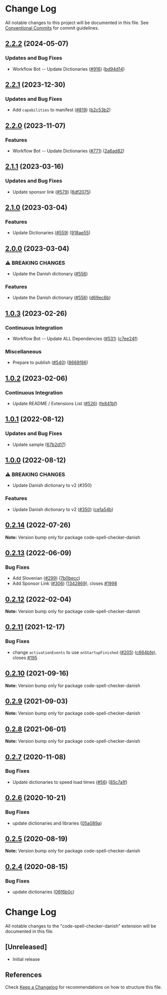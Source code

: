 # Change Log

All notable changes to this project will be documented in this file.
See [Conventional Commits](https://conventionalcommits.org) for commit guidelines.

## [2.2.2](https://github.com/streetsidesoftware/vscode-cspell-dict-extensions/compare/code-spell-checker-danish@2.2.1...code-spell-checker-danish@2.2.2) (2024-05-07)


### Updates and Bug Fixes

* Workflow Bot -- Update Dictionaries ([#916](https://github.com/streetsidesoftware/vscode-cspell-dict-extensions/issues/916)) ([bd94d14](https://github.com/streetsidesoftware/vscode-cspell-dict-extensions/commit/bd94d14827ac6d21538842f839ede3d82b2d6b9c))

## [2.2.1](https://github.com/streetsidesoftware/vscode-cspell-dict-extensions/compare/code-spell-checker-danish@2.2.0...code-spell-checker-danish@2.2.1) (2023-12-30)


### Updates and Bug Fixes

* Add `capabilities` to manifest ([#819](https://github.com/streetsidesoftware/vscode-cspell-dict-extensions/issues/819)) ([b2c53b2](https://github.com/streetsidesoftware/vscode-cspell-dict-extensions/commit/b2c53b27df0597c88c82c9773c054a1a5f6c1b54))

## [2.2.0](https://github.com/streetsidesoftware/vscode-cspell-dict-extensions/compare/code-spell-checker-danish@2.1.1...code-spell-checker-danish@2.2.0) (2023-11-07)


### Features

* Workflow Bot -- Update Dictionaries ([#771](https://github.com/streetsidesoftware/vscode-cspell-dict-extensions/issues/771)) ([2a6ad82](https://github.com/streetsidesoftware/vscode-cspell-dict-extensions/commit/2a6ad8295ed4e5264867df8c9c97e14d6e0763bc))

## [2.1.1](https://github.com/streetsidesoftware/vscode-cspell-dict-extensions/compare/code-spell-checker-danish@2.1.0...code-spell-checker-danish@2.1.1) (2023-03-16)


### Updates and Bug Fixes

* Update sponsor link ([#579](https://github.com/streetsidesoftware/vscode-cspell-dict-extensions/issues/579)) ([6df2075](https://github.com/streetsidesoftware/vscode-cspell-dict-extensions/commit/6df2075cda94e9253a1f11d5dcf63e73a49b8edd))

## [2.1.0](https://github.com/streetsidesoftware/vscode-cspell-dict-extensions/compare/code-spell-checker-danish@2.0.0...code-spell-checker-danish@2.1.0) (2023-03-04)


### Features

* Update Dictionaries ([#559](https://github.com/streetsidesoftware/vscode-cspell-dict-extensions/issues/559)) ([918ae55](https://github.com/streetsidesoftware/vscode-cspell-dict-extensions/commit/918ae55e564f42b8ebe6cb6b448be68c9af03137))

## [2.0.0](https://github.com/streetsidesoftware/vscode-cspell-dict-extensions/compare/code-spell-checker-danish@1.0.3...code-spell-checker-danish@2.0.0) (2023-03-04)


### ⚠ BREAKING CHANGES

* Update the Danish dictionary ([#556](https://github.com/streetsidesoftware/vscode-cspell-dict-extensions/issues/556))

### Features

* Update the Danish dictionary ([#556](https://github.com/streetsidesoftware/vscode-cspell-dict-extensions/issues/556)) ([d69ec6b](https://github.com/streetsidesoftware/vscode-cspell-dict-extensions/commit/d69ec6b90a2d8e154727a5335956430eff06ad63))

## [1.0.3](https://github.com/streetsidesoftware/vscode-cspell-dict-extensions/compare/code-spell-checker-danish@1.0.2...code-spell-checker-danish@1.0.3) (2023-02-26)


### Continuous Integration

* Workflow Bot -- Update ALL Dependencies ([#531](https://github.com/streetsidesoftware/vscode-cspell-dict-extensions/issues/531)) ([c7ee24f](https://github.com/streetsidesoftware/vscode-cspell-dict-extensions/commit/c7ee24f30552a6e8904a8d489b8a76ddcd3eedec))


### Miscellaneous

* Prepare to publish ([#540](https://github.com/streetsidesoftware/vscode-cspell-dict-extensions/issues/540)) ([8668f86](https://github.com/streetsidesoftware/vscode-cspell-dict-extensions/commit/8668f86b5fe3bf076cc44db54ec9b15d2f137623))

## [1.0.2](https://github.com/streetsidesoftware/vscode-cspell-dict-extensions/compare/code-spell-checker-danish@1.0.1...code-spell-checker-danish@1.0.2) (2023-02-06)


### Continuous Integration

* Update README / Extensions List ([#526](https://github.com/streetsidesoftware/vscode-cspell-dict-extensions/issues/526)) ([fe841bf](https://github.com/streetsidesoftware/vscode-cspell-dict-extensions/commit/fe841bfc7209e134740b24897e23748581536eb3))

## [1.0.1](https://github.com/streetsidesoftware/vscode-cspell-dict-extensions/compare/code-spell-checker-danish@1.0.0...code-spell-checker-danish@1.0.1) (2022-08-12)


### Updates and Bug Fixes

* Update sample ([67b2d17](https://github.com/streetsidesoftware/vscode-cspell-dict-extensions/commit/67b2d179d56a2ad719a4f69fedd24e55216d3385))

## [1.0.0](https://github.com/streetsidesoftware/vscode-cspell-dict-extensions/compare/code-spell-checker-danish@0.2.14...code-spell-checker-danish@1.0.0) (2022-08-12)


### ⚠ BREAKING CHANGES

* Update Danish dictionary to v2 (#350)

### Features

* Update Danish dictionary to v2 ([#350](https://github.com/streetsidesoftware/vscode-cspell-dict-extensions/issues/350)) ([ce1a54b](https://github.com/streetsidesoftware/vscode-cspell-dict-extensions/commit/ce1a54b92f9fe4030bae7e3036baf43c2a8ca6e2))

## [0.2.14](https://github.com/streetsidesoftware/vscode-cspell-dict-extensions/compare/code-spell-checker-danish@0.2.13...code-spell-checker-danish@0.2.14) (2022-07-26)

**Note:** Version bump only for package code-spell-checker-danish





## [0.2.13](https://github.com/streetsidesoftware/vscode-cspell-dict-extensions/compare/code-spell-checker-danish@0.2.12...code-spell-checker-danish@0.2.13) (2022-06-09)


### Bug Fixes

* Add Slovenian ([#299](https://github.com/streetsidesoftware/vscode-cspell-dict-extensions/issues/299)) ([7b0becc](https://github.com/streetsidesoftware/vscode-cspell-dict-extensions/commit/7b0becc910e11e674ad32be812aa5e138b005219))
* Add Sponsor Link ([#306](https://github.com/streetsidesoftware/vscode-cspell-dict-extensions/issues/306)) ([1342869](https://github.com/streetsidesoftware/vscode-cspell-dict-extensions/commit/13428699ee20f6b6a597dd2638d5633f2a53c9cf)), closes [#1998](https://github.com/streetsidesoftware/vscode-cspell-dict-extensions/issues/1998)





## [0.2.12](https://github.com/streetsidesoftware/vscode-cspell-dict-extensions/compare/code-spell-checker-danish@0.2.11...code-spell-checker-danish@0.2.12) (2022-02-04)

**Note:** Version bump only for package code-spell-checker-danish





## [0.2.11](https://github.com/streetsidesoftware/vscode-cspell-dict-extensions/compare/code-spell-checker-danish@0.2.10...code-spell-checker-danish@0.2.11) (2021-12-17)


### Bug Fixes

* change `activationEvents` to use `onStartupFinished` ([#205](https://github.com/streetsidesoftware/vscode-cspell-dict-extensions/issues/205)) ([c664bfe](https://github.com/streetsidesoftware/vscode-cspell-dict-extensions/commit/c664bfe88497c9eaf82aa5549734d99db9194001)), closes [#195](https://github.com/streetsidesoftware/vscode-cspell-dict-extensions/issues/195)





## [0.2.10](https://github.com/streetsidesoftware/vscode-cspell-dict-extensions/compare/code-spell-checker-danish@0.2.9...code-spell-checker-danish@0.2.10) (2021-09-16)

**Note:** Version bump only for package code-spell-checker-danish





## [0.2.9](https://github.com/streetsidesoftware/vscode-cspell-dict-extensions/compare/code-spell-checker-danish@0.2.8...code-spell-checker-danish@0.2.9) (2021-09-03)

**Note:** Version bump only for package code-spell-checker-danish





## [0.2.8](https://github.com/streetsidesoftware/vscode-cspell-dict-extensions/compare/code-spell-checker-danish@0.2.7...code-spell-checker-danish@0.2.8) (2021-06-01)

**Note:** Version bump only for package code-spell-checker-danish





## [0.2.7](https://github.com/streetsidesoftware/vscode-cspell-dict-extensions/compare/code-spell-checker-danish@0.2.6...code-spell-checker-danish@0.2.7) (2020-11-08)


### Bug Fixes

* Update dictionaries to speed load times ([#56](https://github.com/streetsidesoftware/vscode-cspell-dict-extensions/issues/56)) ([85c7a1f](https://github.com/streetsidesoftware/vscode-cspell-dict-extensions/commit/85c7a1f3363945594f6d86dbb7dae7f4c95a76e7))





## [0.2.6](https://github.com/streetsidesoftware/vscode-cspell-dict-extensions/compare/code-spell-checker-danish@0.2.5...code-spell-checker-danish@0.2.6) (2020-10-21)


### Bug Fixes

* update dictionaries and libraries ([05a089a](https://github.com/streetsidesoftware/vscode-cspell-dict-extensions/commit/05a089add3e0e3606ac1604df1539adfb272461f))





## [0.2.5](https://github.com/streetsidesoftware/vscode-cspell-dict-extensions/compare/code-spell-checker-danish@0.2.4...code-spell-checker-danish@0.2.5) (2020-08-19)

**Note:** Version bump only for package code-spell-checker-danish





## [0.2.4](https://github.com/streetsidesoftware/vscode-cspell-dict-extensions/compare/code-spell-checker-danish@0.2.3...code-spell-checker-danish@0.2.4) (2020-08-15)


### Bug Fixes

* update dictionaries ([06f6b0c](https://github.com/streetsidesoftware/vscode-cspell-dict-extensions/commit/06f6b0cd9c011d55de841aa75591422a18d8a8f6))





# Change Log
All notable changes to the "code-spell-checker-danish" extension will be documented in this file.

## [Unreleased]
- Initial release

## References
Check [Keep a Changelog](http://keepachangelog.com/) for recommendations on how to structure this file.
